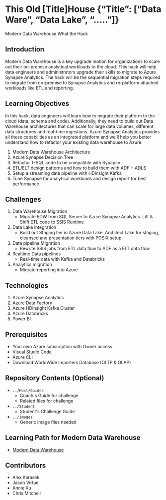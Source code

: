 # This Old [Title]House  {“Title”: [“Data Ware”, “Data Lake”, “…..”]}
Modern Data Warehouse What the Hack

## Introduction
Modern Data Warehouse is a key upgrade motion for organizations to scale out their on-premise analytical workloads to the cloud.  This hack will help data engineers and administrators upgrade their skills to migrate to Azure Synapse Analytics. The hack will be the sequential migration steps required to migrate from on-premise to Synapse Analytics and re-platform attached workloads like ETL and reporting.

## Learning Objectives
In this hack, data engineers will learn how to migrate their platform to the cloud (data, schema and code).  Additionally, they need to build out Data Warehouse architectures that can scale for large data volumes, different data structures and real-time ingestions.  Azure Synapse Analytics provides all these capabilities as an integrated platform and we'll help you better understand how to refactor your existing data warehouse to Azure.  
1. Modern Data Warehouse Architecture
1. Azure Synapse Decision Tree
1. Refactor T-SQL code to be compatible with Synapse
1. ETL/ELT design patterns and how to build them with ADF + ADLS
1. Setup a streaming data pipeline with HDInsight Kafka
1. Tune Synapse for analytical workloads and design report for best performance

## Challenges

1. Data Warehouse Migration
   - Migrate EDW from SQL Server to Azure Synapse Analytics.  Lift & Shift ETL code to SSIS Runtime
1. Data Lake integration 
   - Build out Staging tier in Azure Data Lake.  Architect Lake for staging, cleansed and presentation tiers with POSIX setup
1. Data pipeline Migration 
   - Rewrite SSIS jobs from ETL data flow  to ADF as a ELT data flow.
1. Realtime Data pipelines 
   - Real-time data with Kafka and Databricks
1. Analytics migration  
   - Migrate reporting into Azure

## Technologies
1. Azure Synapse Analytics
2. Azure Data Factory
3. Azure HDInsight Kafka Cluster
4. Azure Databricks
5. Power BI

## Prerequisites
- Your own Azure subscription with Owner access
- Visual Studio Code
- Azure CLI
- Download WorldWide Importers Database (OLTP & OLAP)

## Repository Contents (Optional)
- `../Host/Guides`
  - Coach's Guide for challenge
  - Related files for challenge
- `../Student`
  - Student's Challenge Guide
- `../images`
  - Generic image files needed

## Learning Path for Modern Data Warehouse

- [Modern Data Warehouse](https://github.com/bhitney/Learning-Plans/wiki/Modern-Data-Warehouse)


## Contributors
- Alex Karasek
- Jason Virtue
- Annie Xu
- Chris Mitchell